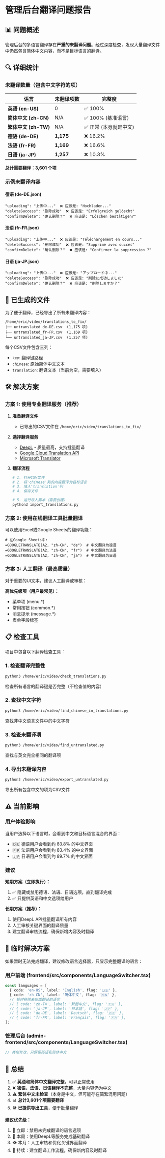 # 管理后台翻译问题报告

## 📊 问题概述

管理后台的多语言翻译存在**严重的未翻译问题**。经过深度检查，发现大量翻译文件中仍然包含简体中文内容，而不是目标语言的翻译。

## 🔍 详细统计

### 未翻译数量（包含中文字符的项）

| 语言 | 未翻译项数 | 完整度 |
|------|-----------|-------|
| **英语 (en-US)** | 0 | ✅ 100% |
| **简体中文 (zh-CN)** | N/A | ✅ 100% (基准语言) |
| **繁体中文 (zh-TW)** | N/A | ✅ 正常 (本身就是中文) |
| **德语 (de-DE)** | **1,175** | ❌ 16.2% |
| **法语 (fr-FR)** | **1,169** | ❌ 16.6% |
| **日语 (ja-JP)** | **1,257** | ❌ 10.3% |

**总计需要翻译：3,601 个项**

### 示例未翻译内容

#### 德语 (de-DE.json)
```
"uploading": "上传中..."  ❌ 应该是: "Hochladen..."
"deleteSuccess": "删除成功"  ❌ 应该是: "Erfolgreich gelöscht"
"confirmDelete": "确认删除？"  ❌ 应该是: "Löschen bestätigen?"
```

#### 法语 (fr-FR.json)
```
"uploading": "上传中..."  ❌ 应该是: "Téléchargement en cours..."
"deleteSuccess": "删除成功"  ❌ 应该是: "Supprimé avec succès"
"confirmDelete": "确认删除？"  ❌ 应该是: "Confirmer la suppression ?"
```

#### 日语 (ja-JP.json)
```
"uploading": "上传中..."  ❌ 应该是: "アップロード中..."
"deleteSuccess": "删除成功"  ❌ 应该是: "削除に成功しました"
"confirmDelete": "确认删除？"  ❌ 应该是: "削除しますか？"
```

## 📂 已生成的文件

为了便于翻译，已经导出了所有未翻译内容：

```
/home/eric/video/translations_to_fix/
├── untranslated_de-DE.csv  (1,175 项)
├── untranslated_fr-FR.csv  (1,169 项)
└── untranslated_ja-JP.csv  (1,257 项)
```

每个CSV文件包含三列：
- `key`: 翻译键路径
- `chinese`: 原始简体中文文本
- `translation`: 翻译文本（当前为空，需要填入）

## 🛠️ 解决方案

### 方案 1: 使用专业翻译服务（推荐）

1. **准备翻译文件**
   - 已导出的CSV文件在 `/home/eric/video/translations_to_fix/`

2. **选择翻译服务**
   - [DeepL](https://www.deepl.com/translator) - 质量最高，支持批量翻译
   - [Google Cloud Translation API](https://cloud.google.com/translate)
   - [Microsoft Translator](https://www.microsoft.com/translator/business/)

3. **翻译流程**
   ```bash
   # 1. 打开CSV文件
   # 2. 将'chinese'列的内容翻译为目标语言
   # 3. 填入'translation'列
   # 4. 保存文件

   # 5. 运行导入脚本（需要创建）
   python3 import_translations.py
   ```

### 方案 2: 使用在线翻译工具批量翻译

可以使用Excel或Google Sheets的翻译功能：

```excel
# 在Google Sheets中:
=GOOGLETRANSLATE(A2, "zh-CN", "de")  # 中文翻译为德语
=GOOGLETRANSLATE(A2, "zh-CN", "fr")  # 中文翻译为法语
=GOOGLETRANSLATE(A2, "zh-CN", "ja")  # 中文翻译为日语
```

### 方案 3: 人工翻译（最高质量）

对于重要的UI文本，建议人工翻译或审核：

**高优先级项（用户最常见）：**
- 菜单项 (menu.*)
- 常用按钮 (common.*)
- 消息提示 (message.*)
- 表单字段标签

## 📋 检查工具

项目中包含以下翻译检查工具：

### 1. 检查翻译完整性
```bash
python3 /home/eric/video/check_translations.py
```
检查所有语言的翻译键是否完整（不检查值的内容）

### 2. 查找中文字符
```bash
python3 /home/eric/video/find_chinese_in_translations.py
```
查找非中文语言文件中的中文字符

### 3. 检查未翻译项
```bash
python3 /home/eric/video/find_untranslated.py
```
查找与英文完全相同的翻译项

### 4. 导出未翻译内容
```bash
python3 /home/eric/video/export_untranslated.py
```
导出所有包含中文的项为CSV文件

## ⚠️ 当前影响

### 用户体验影响

当用户选择以下语言时，会看到中文和目标语言混合的界面：
- 🇩🇪 德语用户会看到约 83.8% 的中文界面
- 🇫🇷 法语用户会看到约 83.4% 的中文界面
- 🇯🇵 日语用户会看到约 89.7% 的中文界面

### 建议

**短期方案（立即执行）：**
1. ✅ 隐藏或禁用德语、法语、日语选项，直到翻译完成
2. ✅ 只提供英语和中文选项给用户

**长期方案（推荐）：**
1. 使用DeepL API批量翻译所有内容
2. 人工审核关键界面的翻译质量
3. 建立翻译审核流程，确保新增内容及时翻译

## 🔧 临时解决方案

如果暂时无法完成翻译，建议修改语言选择器，只显示完整翻译的语言：

### 用户前端 (frontend/src/components/LanguageSwitcher.tsx)
```typescript
const languages = [
  { code: 'en-US', label: 'English', flag: '🇺🇸' },
  { code: 'zh-CN', label: '简体中文', flag: '🇨🇳' },
  // 暂时移除未完成翻译的语言
  // { code: 'zh-TW', label: '繁體中文', flag: '🇹🇼' },
  // { code: 'ja-JP', label: '日本語', flag: '🇯🇵' },
  // { code: 'de-DE', label: 'Deutsch', flag: '🇩🇪' },
  // { code: 'fr-FR', label: 'Français', flag: '🇫🇷' },
];
```

### 管理后台 (admin-frontend/src/components/LanguageSwitcher.tsx)
```typescript
// 类似修改，只保留英语和简体中文
```

## 📝 总结

1. ✅ **英语和简体中文翻译完整**，可以正常使用
2. ❌ **德语、法语、日语翻译不完整**，大量内容仍为中文
3. ⚠️ **繁体中文未检查**（本身是中文，但可能存在简繁混用问题）
4. 📊 **总计3,601个项需要翻译**
5. 🛠️ **已提供导出工具**，便于批量翻译

**建议优先级：**
1. 🚀 立即：禁用未完成翻译的语言选项
2. 📝 本周：使用DeepL等服务完成基础翻译
3. 👁️ 本月：人工审核和优化关键界面翻译
4. 🔄 持续：建立翻译工作流程，确保新内容及时翻译
